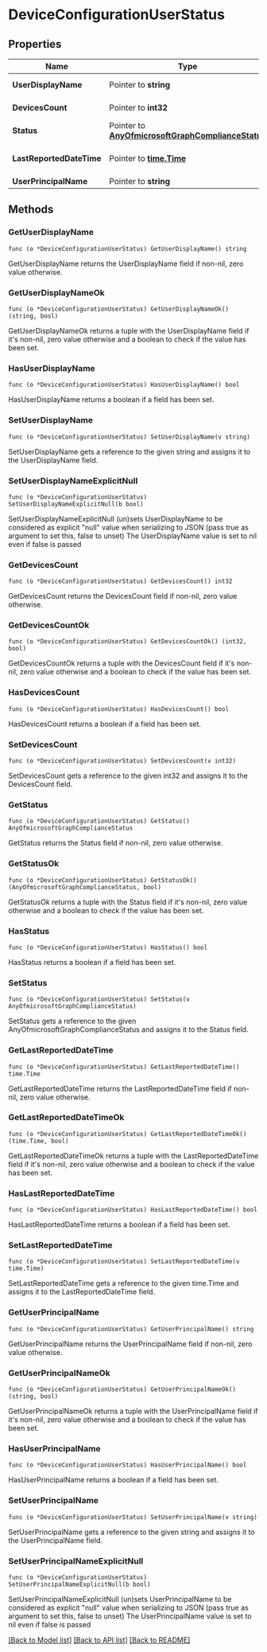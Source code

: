 # DeviceConfigurationUserStatus

## Properties

Name | Type | Description | Notes
------------ | ------------- | ------------- | -------------
**UserDisplayName** | Pointer to **string** | User name of the DevicePolicyStatus. | [optional] 
**DevicesCount** | Pointer to **int32** | Devices count for that user. | [optional] 
**Status** | Pointer to [**AnyOfmicrosoftGraphComplianceStatus**](anyOf&lt;microsoft.graph.complianceStatus&gt;.md) | Compliance status of the policy report. | [optional] 
**LastReportedDateTime** | Pointer to [**time.Time**](time.Time.md) | Last modified date time of the policy report. | [optional] 
**UserPrincipalName** | Pointer to **string** | UserPrincipalName. | [optional] 

## Methods

### GetUserDisplayName

`func (o *DeviceConfigurationUserStatus) GetUserDisplayName() string`

GetUserDisplayName returns the UserDisplayName field if non-nil, zero value otherwise.

### GetUserDisplayNameOk

`func (o *DeviceConfigurationUserStatus) GetUserDisplayNameOk() (string, bool)`

GetUserDisplayNameOk returns a tuple with the UserDisplayName field if it's non-nil, zero value otherwise
and a boolean to check if the value has been set.

### HasUserDisplayName

`func (o *DeviceConfigurationUserStatus) HasUserDisplayName() bool`

HasUserDisplayName returns a boolean if a field has been set.

### SetUserDisplayName

`func (o *DeviceConfigurationUserStatus) SetUserDisplayName(v string)`

SetUserDisplayName gets a reference to the given string and assigns it to the UserDisplayName field.

### SetUserDisplayNameExplicitNull

`func (o *DeviceConfigurationUserStatus) SetUserDisplayNameExplicitNull(b bool)`

SetUserDisplayNameExplicitNull (un)sets UserDisplayName to be considered as explicit "null" value
when serializing to JSON (pass true as argument to set this, false to unset)
The UserDisplayName value is set to nil even if false is passed
### GetDevicesCount

`func (o *DeviceConfigurationUserStatus) GetDevicesCount() int32`

GetDevicesCount returns the DevicesCount field if non-nil, zero value otherwise.

### GetDevicesCountOk

`func (o *DeviceConfigurationUserStatus) GetDevicesCountOk() (int32, bool)`

GetDevicesCountOk returns a tuple with the DevicesCount field if it's non-nil, zero value otherwise
and a boolean to check if the value has been set.

### HasDevicesCount

`func (o *DeviceConfigurationUserStatus) HasDevicesCount() bool`

HasDevicesCount returns a boolean if a field has been set.

### SetDevicesCount

`func (o *DeviceConfigurationUserStatus) SetDevicesCount(v int32)`

SetDevicesCount gets a reference to the given int32 and assigns it to the DevicesCount field.

### GetStatus

`func (o *DeviceConfigurationUserStatus) GetStatus() AnyOfmicrosoftGraphComplianceStatus`

GetStatus returns the Status field if non-nil, zero value otherwise.

### GetStatusOk

`func (o *DeviceConfigurationUserStatus) GetStatusOk() (AnyOfmicrosoftGraphComplianceStatus, bool)`

GetStatusOk returns a tuple with the Status field if it's non-nil, zero value otherwise
and a boolean to check if the value has been set.

### HasStatus

`func (o *DeviceConfigurationUserStatus) HasStatus() bool`

HasStatus returns a boolean if a field has been set.

### SetStatus

`func (o *DeviceConfigurationUserStatus) SetStatus(v AnyOfmicrosoftGraphComplianceStatus)`

SetStatus gets a reference to the given AnyOfmicrosoftGraphComplianceStatus and assigns it to the Status field.

### GetLastReportedDateTime

`func (o *DeviceConfigurationUserStatus) GetLastReportedDateTime() time.Time`

GetLastReportedDateTime returns the LastReportedDateTime field if non-nil, zero value otherwise.

### GetLastReportedDateTimeOk

`func (o *DeviceConfigurationUserStatus) GetLastReportedDateTimeOk() (time.Time, bool)`

GetLastReportedDateTimeOk returns a tuple with the LastReportedDateTime field if it's non-nil, zero value otherwise
and a boolean to check if the value has been set.

### HasLastReportedDateTime

`func (o *DeviceConfigurationUserStatus) HasLastReportedDateTime() bool`

HasLastReportedDateTime returns a boolean if a field has been set.

### SetLastReportedDateTime

`func (o *DeviceConfigurationUserStatus) SetLastReportedDateTime(v time.Time)`

SetLastReportedDateTime gets a reference to the given time.Time and assigns it to the LastReportedDateTime field.

### GetUserPrincipalName

`func (o *DeviceConfigurationUserStatus) GetUserPrincipalName() string`

GetUserPrincipalName returns the UserPrincipalName field if non-nil, zero value otherwise.

### GetUserPrincipalNameOk

`func (o *DeviceConfigurationUserStatus) GetUserPrincipalNameOk() (string, bool)`

GetUserPrincipalNameOk returns a tuple with the UserPrincipalName field if it's non-nil, zero value otherwise
and a boolean to check if the value has been set.

### HasUserPrincipalName

`func (o *DeviceConfigurationUserStatus) HasUserPrincipalName() bool`

HasUserPrincipalName returns a boolean if a field has been set.

### SetUserPrincipalName

`func (o *DeviceConfigurationUserStatus) SetUserPrincipalName(v string)`

SetUserPrincipalName gets a reference to the given string and assigns it to the UserPrincipalName field.

### SetUserPrincipalNameExplicitNull

`func (o *DeviceConfigurationUserStatus) SetUserPrincipalNameExplicitNull(b bool)`

SetUserPrincipalNameExplicitNull (un)sets UserPrincipalName to be considered as explicit "null" value
when serializing to JSON (pass true as argument to set this, false to unset)
The UserPrincipalName value is set to nil even if false is passed

[[Back to Model list]](../README.md#documentation-for-models) [[Back to API list]](../README.md#documentation-for-api-endpoints) [[Back to README]](../README.md)


